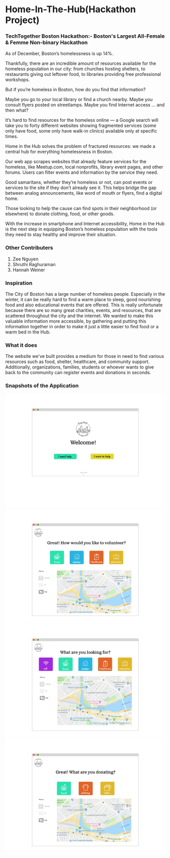 # Home-In-The-Hub(Hackathon Project)
### TechTogether Boston Hackathon:- Boston's Largest All-Female & Femme Non-binary Hackathon
As of December, Boston’s homelessness is up 14%.

Thankfully, there are an incredible amount of resources available for the homeless population in our city: from churches hosting shelters, to restaurants giving out leftover food, to libraries providing free professional workshops.

But if you’re homeless in Boston, how do you find that information?

Maybe you go to your local library or find a church nearby. Maybe you consult flyers posted on streetlamps. Maybe you find Internet access … and then what?

It’s hard to find resources for the homeless online — a Google search will take you to forty different websites showing fragmented services (some only have food, some only have walk-in clinics) available only at specific times.

Home in the Hub solves the problem of fractured resources: we made a central hub for everything homelessness in Boston.

Our web app scrapes websites that already feature services for the homeless, like Meetup.com, local nonprofits, library event pages, and other forums. Users can filter events and information by the service they need.

Good samaritans, whether they’re homeless or not, can post events or services to the site if they don’t already see it. This helps bridge the gap between analog announcements, like word of mouth or flyers, find a digital home.

Those looking to help the cause can find spots in their neighborhood (or elsewhere) to donate clothing, food, or other goods.

With the increase in smartphone and Internet accessibility, Home in the Hub is the next step in equipping Boston’s homeless population with the tools they need to stay healthy and improve their situation.

### Other Contributers
1) Zee Nguyen
2) Shruthi Raghuraman
3) Hannah Weiner

### Inspiration
The City of Boston has a large number of homeless people. Especially in the winter, it can be really hard to find a warm place to sleep, good nourishing food and also educational events that are offered. This is really unfortunate because there are so many great charities, events, and resources, that are scattered throughout the city and the internet. We wanted to make this valuable information more accessible, by gathering and putting this information together in order to make it just a little easier to find food or a warm bed in the Hub.

### What it does
The website we've built provides a medium for those in need to find various resources such as food, shelter, healthcare, and community support. Additionally, organizations, families, students or whoever wants to give back to the community can register events and donations in seconds.


### Snapshots of the Application
![alt text](https://github.com/snehalmundhe10/Home-In-The-Hub/blob/master/images/home1.jpg "home1")
![alt text](https://github.com/snehalmundhe10/Home-In-The-Hub/blob/master/images/home2.jpg "home2")
![alt text](https://github.com/snehalmundhe10/Home-In-The-Hub/blob/master/images/home3.jpg "home3")
![alt text](https://github.com/snehalmundhe10/Home-In-The-Hub/blob/master/images/home4.jpg "home4")


